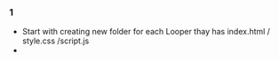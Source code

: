 ### 1
- Start with creating new folder for each Looper thay has index.html / style.css /script.js
- 
